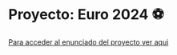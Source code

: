 
# **Proyecto: Euro 2024 ⚽**

[Para acceder al enunciado del proyecto ver aqui](https://docs.google.com/document/d/11YhU5EvH2R3ntctFzBTBp5MAT2YudQRVcDtzFXo6Jjs/edit?usp=sharing)


